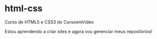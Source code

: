 # html-css
 Curso de HTML5 e CSS3 do CursoemVideo

Estou aprendendo a criar sites e agpra vou gerenciar meus repositórios!